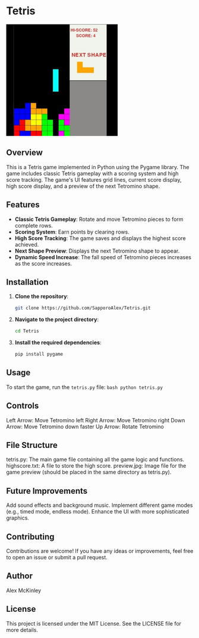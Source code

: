 # Tetris

![Game Preview](preview.jpg)

## Overview
This is a Tetris game implemented in Python using the Pygame library. The game includes classic Tetris gameplay with a scoring system and high score tracking. The game's UI features grid lines, current score display, high score display, and a preview of the next Tetromino shape.

## Features
- **Classic Tetris Gameplay**: Rotate and move Tetromino pieces to form complete rows.
- **Scoring System**: Earn points by clearing rows.
- **High Score Tracking**: The game saves and displays the highest score achieved.
- **Next Shape Preview**: Displays the next Tetromino shape to appear.
- **Dynamic Speed Increase**: The fall speed of Tetromino pieces increases as the score increases.

## Installation

1. **Clone the repository**:
    ```bash
    git clone https://github.com/SapporoAlex/Tetris.git
    ```
2. **Navigate to the project directory**:
    ```bash
    cd Tetris
    ```
3. **Install the required dependencies**:
    ```bash
    pip install pygame
    ```

## Usage

To start the game, run the `tetris.py` file:
    ```bash
    python tetris.py
    ```

## Controls

Left Arrow: Move Tetromino left
Right Arrow: Move Tetromino right
Down Arrow: Move Tetromino down faster
Up Arrow: Rotate Tetromino

## File Structure

tetris.py: The main game file containing all the game logic and functions.
highscore.txt: A file to store the high score.
preview.jpg: Image file for the game preview (should be placed in the same directory as tetris.py).

## Future Improvements

Add sound effects and background music.
Implement different game modes (e.g., timed mode, endless mode).
Enhance the UI with more sophisticated graphics.

## Contributing

Contributions are welcome! If you have any ideas or improvements, feel free to open an issue or submit a pull request.

## Author

Alex McKinley

## License

This project is licensed under the MIT License. See the LICENSE file for more details.
